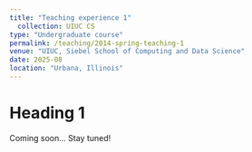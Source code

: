```yaml
---
title: "Teaching experience 1"
  collection: UIUC CS
type: "Undergraduate course"
permalink: /teaching/2014-spring-teaching-1
venue: "UIUC, Siebel School of Computing and Data Science"
date: 2025-08
location: "Urbana, Illinois"
---
```



Heading 1
======
Coming soon... Stay tuned!
